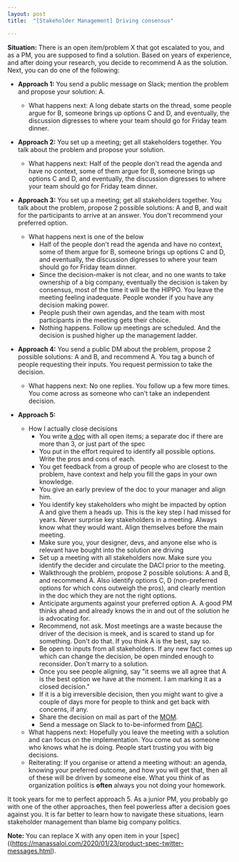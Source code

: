 ```yaml
---
layout: post
title:  "[Stakeholder Management] Driving consensus"

---
```


**Situation:** There is an open item/problem X that got escalated to you, and as a PM, you are supposed to find a solution. Based on years of experience, and after doing your research, you decide to recommend A as the solution. Next, you can do one of the following:

- **Approach 1:** You send a public message on Slack; mention the problem and propose your solution: A.
  - What happens next: A long debate starts on the thread, some people argue for B, someone brings up options C and D, and eventually, the discussion digresses to where your team should go for Friday team dinner.

- **Approach 2:** You set up a meeting; get all stakeholders together. You talk about the problem and propose your solution.
  - What happens next: Half of the people don't read the agenda and have no context, some of them argue for B, someone brings up options C and D, and eventually, the discussion digresses to where your team should go for Friday team dinner.

- **Approach 3:** You set up a meeting; get all stakeholders together. You talk about the problem, propose 2 possible solutions: A and B, and wait for the participants to arrive at an answer. You don't recommend your preferred option.
  - What happens next is one of the below
    -  Half of the people don't read the agenda and have no context, some of them argue for B, someone brings up options C and D, and eventually, the discussion digresses to where your team should go for Friday team dinner.
    - Since the decision-maker is not clear, and no one wants to take ownership of a big company, eventually the decision is taken by consensus, most of the time it will be the HIPPO. You leave the meeting feeling inadequate. People wonder if you have any decision making power.
    - People push their own agendas, and the team with most participants in the meeting gets their choice.
    - Nothing happens. Follow up meetings are scheduled. And the decision is pushed higher up the management ladder.

- **Approach 4:** You send a public DM about the problem, propose 2 possible solutions: A and B, and recommend A. You tag a bunch of people requesting their inputs. You request permission to take the decision.
  - What happens next: No one replies. You follow up a few more times. You come across as someone who can't take an independent decision.

- **Approach 5:**
  - How I actually close decisions
    - You write [a doc](https://manassaloi.com/2020/04/29/decision-making.html) with all open items; a separate doc if there are more than 3, or just part of the spec
    - You put in the effort required to identify all possible options. Write the pros and cons of each.
    - You get feedback from a group of people who are closest to the problem, have context and help you fill the gaps in your own knowledge.
    - You give an early preview of the doc to your manager and align him.
    - You identify key stakeholders who might be impacted by option A and give them a heads up. This is the key step I had missed for years. Never surprise key stakeholders in a meeting. Always know what they would want. Align themselves before the main meeting.
    - Make sure you, your designer, devs, and anyone else who is relevant have bought into the solution are driving
    - Set up a meeting with all stakeholders now. Make sure you identify the decider and circulate the DACI prior to the meeting.
    - Walkthrough the problem, propose 2 possible solutions: A and B, and recommend A. Also identify options C, D (non-preferred options for which cons outweigh the pros), and clearly mention in the doc which they are not the right options.
    - Anticipate arguments against your preferred option A. A good PM thinks ahead and already knows the in and out of the solution he is advocating for.
    - Recommend, not ask. Most meetings are a waste because the driver of the decision is meek, and is scared to stand up for something. Don't do that. If you think A is the best, say so.
    - Be open to inputs from all stakeholders. If any new fact comes up which can change the decision, be open minded enough to reconsider. Don't marry to a solution.
    - Once you see people aligning, say "it seems we all agree that A is the best option we have at the moment. I am marking it as a closed decision."
    - If it is a big irreversible decision, then you might want to give a couple of days more for people to think and get back with concerns, if any.
    - Share the decision on mail as part of the [MOM](https://manassaloi.com/2020/03/22/mom-update.html).
    - Send a message on Slack to to-be-informed from [DACI](https://www.atlassian.com/team-playbook/plays/daci).
  -  What happens next: Hopefully you leave the meeting with a solution and can focus on the implementation. You come out as someone who knows what he is doing. People start trusting you with big decisions.
  -  Reiterating: If you organise or attend a meeting without: an agenda, knowing your preferred outcome, and how you will get that, then all of these will be driven by someone else. What you think of as organization politics is **often** always you not doing your homework.

It took years for me to perfect approach 5. As a junior PM, you probably go with one of the other approaches, then feel powerless after a decision goes against you. It is far better to learn how to navigate these situations, learn stakeholder management than blame big company politics.

**Note:** You can replace X with any open item in your [spec]((https://manassaloi.com/2020/01/23/product-spec-twitter-messages.html).
